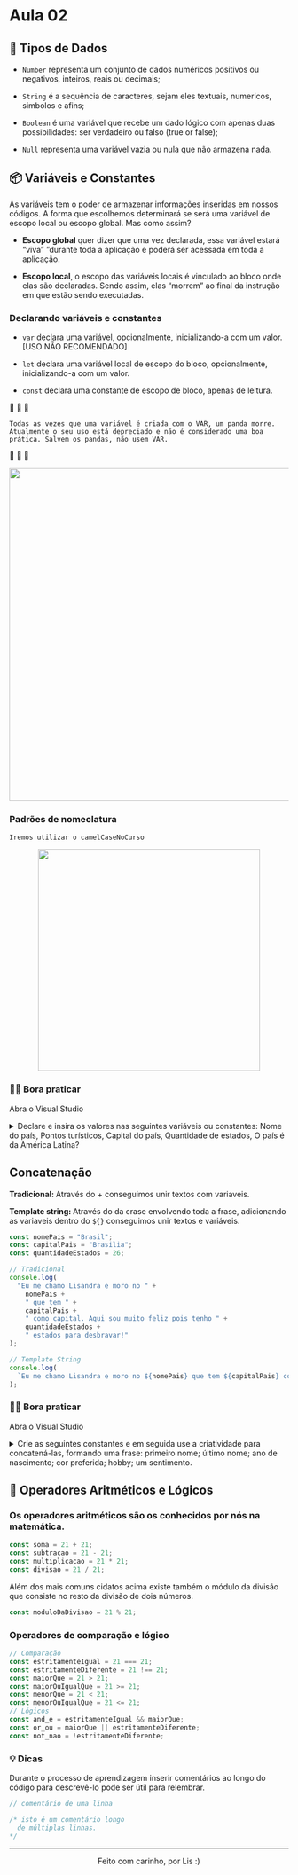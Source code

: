# Aula 02

## 🎲 Tipos de Dados

- `Number` representa um conjunto de dados numéricos positivos ou negativos, inteiros, reais ou decimais;

- `String` é a sequência de caracteres, sejam eles textuais, numericos, simbolos e afins;

- `Boolean` é uma variável que recebe um dado lógico com apenas duas possibilidades: ser verdadeiro ou falso (true or false);

- `Null` representa uma variável vazia ou nula que não armazena nada.

## 📦 Variáveis e Constantes

As variáveis tem o poder de armazenar informações inseridas em nossos códigos. A forma que escolhemos determinará se será uma variável de escopo local ou escopo global. Mas como assim?

- <b>Escopo global</b> quer dizer que uma vez declarada, essa variável estará “viva” ”durante toda a aplicação e poderá ser acessada em toda a aplicação.

- <b>Escopo local</b>, o escopo das variáveis locais é vinculado ao bloco onde elas são declaradas. Sendo assim, elas “morrem” ao final da instrução em que estão sendo executadas.

### Declarando variáveis e constantes

- `var` declara uma variável, opcionalmente, inicializando-a com um valor. [USO NÃO RECOMENDADO]

- `let` declara uma variável local de escopo do bloco, opcionalmente, inicializando-a com um valor.

- `const` declara uma constante de escopo de bloco, apenas de leitura.

🐼 🐼 🐼

`Todas as vezes que uma variável é criada com o VAR, um panda morre. Atualmente o seu uso está depreciado e não é considerado uma boa prática. Salvem os pandas, não usem VAR.`

🐼 🐼 🐼

<p align="center">
  <img width="600" src="https://miro.medium.com/max/1200/0*mYuuRwjUfUOAdHpo.jpg">
</p>

### Padrões de nomeclatura

`Iremos utilizar o camelCaseNoCurso`

<p align="center">
  <img width="400" src="https://juniortoexpert.com/wp-content/uploads/naming-convention-snake-case-kebab-case-camel-case.png">
</p>

### 🏋🏽 Bora praticar

Abra o Visual Studio

  <details>
    <summary>Declare e insira os valores nas seguintes variáveis ou constantes: Nome do país, Pontos turísticos, Capital do país, Quantidade de estados, O país é da América Latina?
    </summary>

```javascript
const nomePais = "Brasil";
let pontosTuristicos = "Pelorinho, Cristo Redentor";
const capitalPais = "Brasilia";
const quantidadeEstados = 26;
const eDaAmericaLatina = true;
```

  </details>


## Concatenação

<b>Tradicional: </b> Através do + conseguimos unir textos com variaveis.

<b>Template string: </b> Através do da crase envolvendo toda a frase, adicionando as variaveis dentro do `${}` conseguimos unir textos e variáveis.

```javascript
const nomePais = "Brasil";
const capitalPais = "Brasilia";
const quantidadeEstados = 26;

// Tradicional
console.log(
  "Eu me chamo Lisandra e moro no " +
    nomePais +
    " que tem " +
    capitalPais +
    " como capital. Aqui sou muito feliz pois tenho " +
    quantidadeEstados +
    " estados para desbravar!"
);

// Template String
console.log(
  `Eu me chamo Lisandra e moro no ${nomePais} que tem ${capitalPais} como capital. Aqui sou muito feliz pois tenho ${quantidadeEstados} estados para desbravar!`
);
```

### 🏋🏽 Bora praticar

Abra o Visual Studio

  <details>
    <summary>Crie as seguintes constantes e em seguida use a criatividade para concatená-las, formando uma frase: primeiro nome; último nome; ano de nascimento; cor preferida; hobby; um sentimento.
    </summary>
   </details>

## 🧮 Operadores Aritméticos e Lógicos

### Os operadores aritméticos são os conhecidos por nós na matemática.

```javascript
const soma = 21 + 21;
const subtracao = 21 - 21;
const multiplicacao = 21 * 21;
const divisao = 21 / 21;
```

Além dos mais comuns cidatos acima existe também o módulo da divisão que consiste no resto da divisão de dois números.

```javascript
const moduloDaDivisao = 21 % 21;
```

### Operadores de comparação e lógico

```javascript
// Comparação
const estritamenteIgual = 21 === 21;
const estritamenteDiferente = 21 !== 21;
const maiorQue = 21 > 21;
const maiorOuIgualQue = 21 >= 21;
const menorQue = 21 < 21;
const menorOuIgualQue = 21 <= 21;
// Lógicos
const and_e = estritamenteIgual && maiorQue;
const or_ou = maiorQue || estritamenteDiferente;
const not_nao = !estritamenteDiferente;
```

### 💡 Dicas

Durante o processo de aprendizagem inserir comentários ao longo do código para descrevê-lo pode ser útil para relembrar.

```javascript
// comentário de uma linha

/* isto é um comentário longo
  de múltiplas linhas.
*/
```

---

<p align="center">
  Feito com carinho, por Lis :)
</p>
